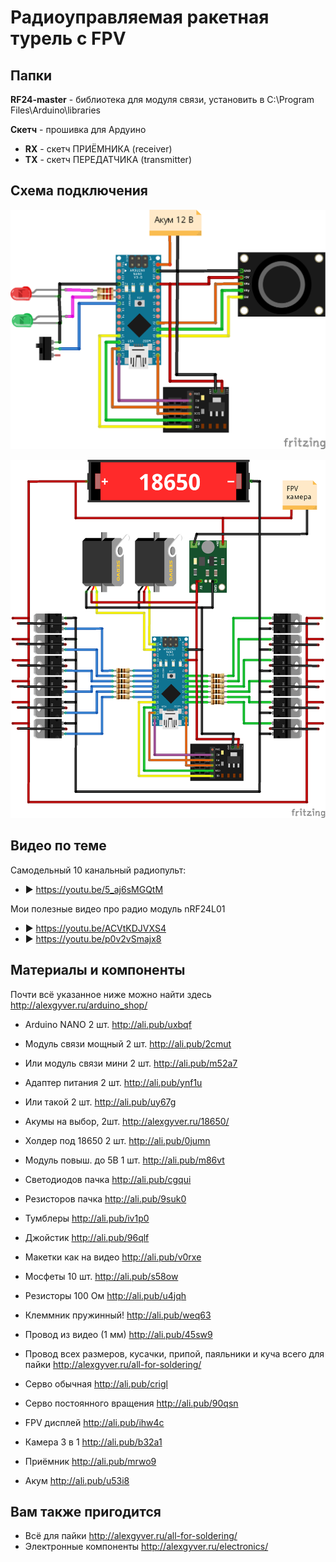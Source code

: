 # Радиоуправляемая ракетная турель с FPV

## Папки

**RF24-master** - библиотека для модуля связи, установить в C:\Program Files\Arduino\libraries
  
**Скетч** - прошивка для Ардуино
  
- **RX** - скетч ПРИЁМНИКА (receiver)
- **TX** - скетч ПЕРЕДАТЧИКА (transmitter)


## Схема подключения
![ПЕРЕДАТЧИК](https://github.com/AlexGyver/RC_Turrel/blob/master/%D0%A1%D1%85%D0%B5%D0%BC%D1%8B/TX_bb.png)

![ПРИЁМНИК](https://github.com/AlexGyver/RC_Turrel/blob/master/%D0%A1%D1%85%D0%B5%D0%BC%D1%8B/RX_bb.png)

## Видео по теме
Самодельный 10 канальный радиопульт:

* ► https://youtu.be/5_aj6sMGQtM

Мои полезные видео про радио модуль nRF24L01

* ► https://youtu.be/ACVtKDJVXS4
* ► https://youtu.be/p0v2vSmajx8

##  Материалы и компоненты
Почти всё указанное ниже можно найти здесь
http://alexgyver.ru/arduino_shop/

* Arduino NANO 2 шт. http://ali.pub/uxbqf

* Модуль связи мощный 2 шт. http://ali.pub/2cmut
* Или модуль связи мини 2 шт. http://ali.pub/m52a7
* Адаптер питания 2 шт. http://ali.pub/ynf1u
* Или такой 2 шт. http://ali.pub/uy67g

* Акумы на выбор, 2шт. http://alexgyver.ru/18650/
* Холдер под 18650 2 шт. http://ali.pub/0jumn
* Модуль повыш. до 5В 1 шт. http://ali.pub/m86vt

* Светодиодов пачка http://ali.pub/cgqui
* Резисторов пачка http://ali.pub/9suk0
* Тумблеры http://ali.pub/iv1p0
* Джойстик http://ali.pub/96qlf

* Макетки как на видео http://ali.pub/v0rxe
* Мосфеты 10 шт. http://ali.pub/s58ow
* Резисторы 100 Ом http://ali.pub/u4jqh
* Клеммник пружинный! http://ali.pub/weq63
* Провод из видео (1 мм) http://ali.pub/45sw9
* Провод всех размеров, кусачки, припой, паяльники и куча всего для пайки http://alexgyver.ru/all-for-soldering/
* Серво обычная http://ali.pub/crigl
* Серво постоянного вращения http://ali.pub/90qsn

* FPV дисплей http://ali.pub/ihw4c
* Камера 3 в 1 http://ali.pub/b32a1
* Приёмник http://ali.pub/mrwo9
* Акум http://ali.pub/u53i8

## Вам также пригодится 
* Всё для пайки http://alexgyver.ru/all-for-soldering/
* Электронные компоненты http://alexgyver.ru/electronics/